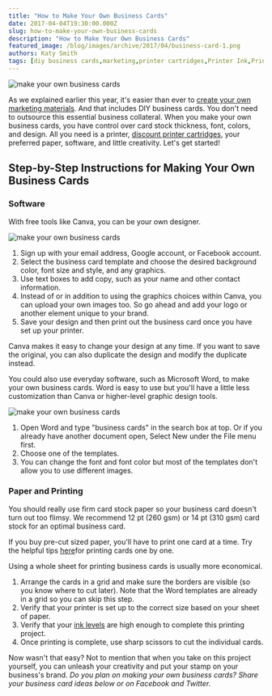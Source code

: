 ```yaml
---
title: "How to Make Your Own Business Cards"
date: 2017-04-04T19:30:00.000Z
slug: how-to-make-your-own-business-cards
description: "How to Make Your Own Business Cards"
featured_image: /blog/images/archive/2017/04/business-card-1.png
authors: Katy Smith
tags: [diy business cards,marketing,printer cartridges,Printer Ink,Printing projects]
---
```


![make your own business cards](/blog/images/business-card.png "custom business card ")

As we explained earlier this year, it's easier than ever to [create your own marketing materials](https://www.comboink.com/blog/create-your-own-marketing-materials/). And that includes DIY business cards. You don't need to outsource this essential business collateral. When you make your own business cards, you have control over card stock thickness, font, colors, and design. All you need is a printer, [discount printer cartridges](https://www.comboink.com/), your preferred paper, software, and little creativity. Let's get started!

## Step-by-Step Instructions for Making Your Own Business Cards

### Software

With free tools like Canva, you can be your own designer.

![make your own business cards](/blog/images/canvaexample.png "Canva example")

1. Sign up with your email address, Google account, or Facebook account.
2. Select the business card template and choose the desired background color, font size and style, and any graphics.
3. Use text boxes to add copy, such as your name and other contact information.
4. Instead of or in addition to using the graphics choices within Canva, you can upload your own images too. So go ahead and add your logo or another element unique to your brand.
5. Save your design and then print out the business card once you have set up your printer.

Canva makes it easy to change your design at any time. If you want to save the original, you can also duplicate the design and modify the duplicate instead.

You could also use everyday software, such as Microsoft Word, to make your own business cards. Word is easy to use but you'll have a little less customization than Canva or higher-level graphic design tools.

![make your own business cards](/blog/images/wordexample.png "Word business card example")

1. Open Word and type "business cards" in the search box at top. Or if you already have another document open, Select New under the File menu first.
2. Choose one of the templates.
3. You can change the font and font color but most of the templates don't allow you to use different images.

### Paper and Printing

You should really use firm card stock paper so your business card doesn't turn out too flimsy. We recommend 12 pt (260 gsm) or 14 pt (310 gsm) card stock for an optimal business card.

If you buy pre-cut sized paper, you'll have to print one card at a time. Try the helpful tips [here](https://www.comboink.com/blog/printing-your-business-cards-at-home/)for printing cards one by one.

Using a whole sheet for printing business cards is usually more economical.

1. Arrange the cards in a grid and make sure the borders are visible (so you know where to cut later). Note that the Word templates are already in a grid so you can skip this step.
2. Verify that your printer is set up to the correct size based on your sheet of paper.
3. Verify that your [ink levels](https://www.comboink.com/help/categories/4411997394061/troubleshoot) are high enough to complete this printing project.
4. Once printing is complete, use sharp scissors to cut the individual cards.

Now wasn't that easy? Not to mention that when you take on this project yourself, you can unleash your creativity and put your stamp on your business's brand.
_Do you plan on making your own business cards? Share your business card ideas below or on Facebook and Twitter._